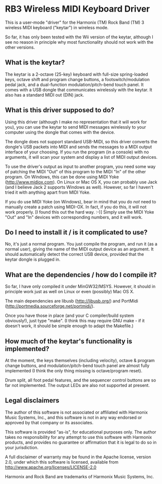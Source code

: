 RB3 Wireless MIDI Keyboard Driver
=================================

This is a user-mode "driver" for the Harmonix (TM) Rock Band (TM) 3 wireless
MIDI keyboard ("keytar") in wireless mode.

So far, it has only been tested with the Wii version of the keytar, although I
see no reason in principle why most functionality should not work with the
other versions.


What is the keytar?
-------------------

The keytar is a 2-octave (25-key) keyboard with full-size spring-loaded keys,
octave shift and program change buttons, a footswitch/modulation pedal jack,
and a dual-function modulation/pitch-bend touch panel.  It comes with a USB
dongle that communicates wirelessly with the keytar.  It also has a standard
MIDI out (DIN) jack.


What is this driver supposed to do?
-----------------------------------

Using this driver (although I make no representation that it will work for
you), you can use the keytar to send MIDI messages wirelessly to your computer
using the dongle that comes with the device.

The dongle does not support standard USB-MIDI, so this driver converts the
dongle's USB packets into MIDI and sends the messages to a MIDI output
interface of your choosing.  If you run the program (in a console) with no
arguments, it will scan your system and display a list of MIDI output devices.

To use the driver's output as input to another program, you need some way of
patching the MIDI "Out" of this program to the MIDI "In" of the other program.
On Windows, this can be done using MIDI Yoke (http://www.midiox.com).  On Linux
or Mac OS X, you can probably use Jack (and I believe Jack 2 supports Windows
as well).  However, so far I haven't tried it with anything apart from MIDI
Yoke.

If you do use MIDI Yoke (on Windows), bear in mind that you do *not* need to
manually create a patch using MIDI-OX.  In fact, if you do this, it will not
work properly.  [I found this out the hard way. :-)]  Simply use the MIDI Yoke
"Out" and "In" devices with corresponding numbers, and it will work.


Do I need to install it / is it complicated to use?
---------------------------------------------------

No, it's just a normal program.  You just compile the program, and run it (as a
normal user), giving the name of the MIDI output device as an argument.  It
should automatically detect the correct USB device, provided that the keytar
dongle is plugged in.


What are the dependencies / how do I compile it?
------------------------------------------------

So far, I have only compiled it under MinGW32/MSYS.  However, it should in
principle work just as well on Linux or even (possibly) Mac OS X.

The main dependencies are libusb (http://libusb.org/) and PortMidi
(http://portmedia.sourceforge.net/portmidi/).

Once you have those in place (and your C compiler/build system obviously!),
just type "make".  (I think this may require GNU make - if it doesn't work, it
should be simple enough to adapt the Makefile.)


How much of the keytar's functionality is implemented?
------------------------------------------------------

At the moment, the keys themselves (including velocity), octave & program
change buttons, and modulation/pitch-bend touch panel are almost fully
implemented (I think the only thing missing is octave/program reset).

Drum split, all foot pedal features, and the sequencer control buttons are so
far not implemented.  The output LEDs are also not supported at present.


Legal disclaimers
-----------------

The author of this software is not associated or affiliated with Harmonix Music
Systems, Inc., and this software is not in any way endorsed or approved by
that company or its associates.

This software is provided "as-is", for educational purposes only.  The author
takes no responsibility for any attempt to use this software with Harmonix
products, and provides no guarantee or affirmation that it is legal to do so in
your jurisdiction.

A full disclaimer of warranty may be found in the Apache license, version 2.0,
under which this software is licensed, available from
http://www.apache.org/licenses/LICENSE-2.0

Harmonix and Rock Band are trademarks of Harmonix Music Systems, Inc.

